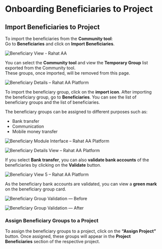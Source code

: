 # Onboarding Beneficiaries to Project

## Import Beneficiaries to Project

To import the beneficiaries from the **Community tool**:  
Go to **Beneficiaries** and click on **Import Beneficiaries**.
   
 ![Beneficiary View - Rahat AA](https://assets.rumsan.net/rahat/beneficiary1.png)

You can select the **Community tool** and view the **Temporary Group** list exported from the Community tool.  
These groups, once imported, will be removed from this page.

![Beneficiary Details – Rahat AA Platform](https://assets.rumsan.net/rahat/beneficiary2.png)

To import the beneficiary group, click on the **import icon**.  After importing the beneficiary group, go to **Beneficiaries**.  You can see the list of beneficiary groups and the list of beneficiaries.

The beneficiary groups can be assigned to different purposes such as:  
- Bank transfer  
- Communication  
- Mobile money transfer

![Beneficiary Module Interface – Rahat AA Platform](https://assets.rumsan.net/rahat/beneficiary3.png)

![Beneficiary Details View – Rahat AA Platform](https://assets.rumsan.net/rahat/beneficiary4.png)

If you select **Bank transfer**, you can also **validate bank accounts** of the beneficiaries by clicking on the **Validate** button.

![Beneficiary View 5 – Rahat AA Platform](https://assets.rumsan.net/rahat/beneficiary5.png)

As the beneficiary bank accounts are validated, you can view a **green mark** on the beneficiary group card.

![Beneficiary Group Validation — Before](https://assets.rumsan.net/rahat/beneficiary6.png)

![Beneficiary Group Validation — After](https://assets.rumsan.net/rahat/beneficiary7.png)

### Assign Beneficiary Groups to a Project

To assign the beneficiary groups to a project, click on the **“Assign Project”** button.
Once assigned, these groups will appear in the **Project Beneficiaries** section of the respective project.
